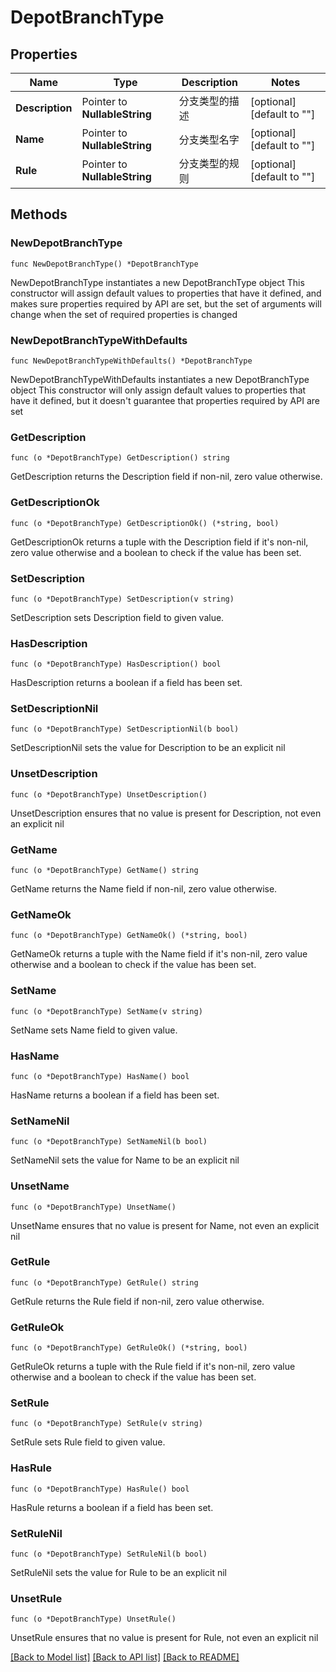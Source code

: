 # DepotBranchType

## Properties

Name | Type | Description | Notes
------------ | ------------- | ------------- | -------------
**Description** | Pointer to **NullableString** | 分支类型的描述 | [optional] [default to ""]
**Name** | Pointer to **NullableString** | 分支类型名字 | [optional] [default to ""]
**Rule** | Pointer to **NullableString** | 分支类型的规则 | [optional] [default to ""]

## Methods

### NewDepotBranchType

`func NewDepotBranchType() *DepotBranchType`

NewDepotBranchType instantiates a new DepotBranchType object
This constructor will assign default values to properties that have it defined,
and makes sure properties required by API are set, but the set of arguments
will change when the set of required properties is changed

### NewDepotBranchTypeWithDefaults

`func NewDepotBranchTypeWithDefaults() *DepotBranchType`

NewDepotBranchTypeWithDefaults instantiates a new DepotBranchType object
This constructor will only assign default values to properties that have it defined,
but it doesn't guarantee that properties required by API are set

### GetDescription

`func (o *DepotBranchType) GetDescription() string`

GetDescription returns the Description field if non-nil, zero value otherwise.

### GetDescriptionOk

`func (o *DepotBranchType) GetDescriptionOk() (*string, bool)`

GetDescriptionOk returns a tuple with the Description field if it's non-nil, zero value otherwise
and a boolean to check if the value has been set.

### SetDescription

`func (o *DepotBranchType) SetDescription(v string)`

SetDescription sets Description field to given value.

### HasDescription

`func (o *DepotBranchType) HasDescription() bool`

HasDescription returns a boolean if a field has been set.

### SetDescriptionNil

`func (o *DepotBranchType) SetDescriptionNil(b bool)`

 SetDescriptionNil sets the value for Description to be an explicit nil

### UnsetDescription
`func (o *DepotBranchType) UnsetDescription()`

UnsetDescription ensures that no value is present for Description, not even an explicit nil
### GetName

`func (o *DepotBranchType) GetName() string`

GetName returns the Name field if non-nil, zero value otherwise.

### GetNameOk

`func (o *DepotBranchType) GetNameOk() (*string, bool)`

GetNameOk returns a tuple with the Name field if it's non-nil, zero value otherwise
and a boolean to check if the value has been set.

### SetName

`func (o *DepotBranchType) SetName(v string)`

SetName sets Name field to given value.

### HasName

`func (o *DepotBranchType) HasName() bool`

HasName returns a boolean if a field has been set.

### SetNameNil

`func (o *DepotBranchType) SetNameNil(b bool)`

 SetNameNil sets the value for Name to be an explicit nil

### UnsetName
`func (o *DepotBranchType) UnsetName()`

UnsetName ensures that no value is present for Name, not even an explicit nil
### GetRule

`func (o *DepotBranchType) GetRule() string`

GetRule returns the Rule field if non-nil, zero value otherwise.

### GetRuleOk

`func (o *DepotBranchType) GetRuleOk() (*string, bool)`

GetRuleOk returns a tuple with the Rule field if it's non-nil, zero value otherwise
and a boolean to check if the value has been set.

### SetRule

`func (o *DepotBranchType) SetRule(v string)`

SetRule sets Rule field to given value.

### HasRule

`func (o *DepotBranchType) HasRule() bool`

HasRule returns a boolean if a field has been set.

### SetRuleNil

`func (o *DepotBranchType) SetRuleNil(b bool)`

 SetRuleNil sets the value for Rule to be an explicit nil

### UnsetRule
`func (o *DepotBranchType) UnsetRule()`

UnsetRule ensures that no value is present for Rule, not even an explicit nil

[[Back to Model list]](../README.md#documentation-for-models) [[Back to API list]](../README.md#documentation-for-api-endpoints) [[Back to README]](../README.md)


